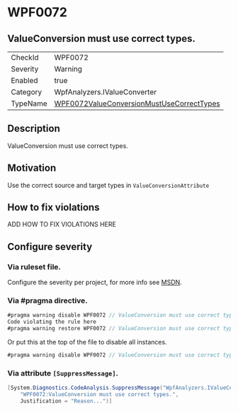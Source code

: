 # WPF0072
## ValueConversion must use correct types.

<!-- start generated table -->
<table>
<tr>
  <td>CheckId</td>
  <td>WPF0072</td>
</tr>
<tr>
  <td>Severity</td>
  <td>Warning</td>
</tr>
<tr>
  <td>Enabled</td>
  <td>true</td>
</tr>
<tr>
  <td>Category</td>
  <td>WpfAnalyzers.IValueConverter</td>
</tr>
<tr>
  <td>TypeName</td>
  <td><a href="https://github.com/DotNetAnalyzers/WpfAnalyzers/blob/master/WpfAnalyzers.Analyzers/WPF0072ValueConversionMustUseCorrectTypes.cs">WPF0072ValueConversionMustUseCorrectTypes</a></td>
</tr>
</table>
<!-- end generated table -->

## Description

ValueConversion must use correct types.

## Motivation

Use the correct source and target types in `ValueConversionAttribute`

## How to fix violations

ADD HOW TO FIX VIOLATIONS HERE

<!-- start generated config severity -->
## Configure severity

### Via ruleset file.

Configure the severity per project, for more info see [MSDN](https://msdn.microsoft.com/en-us/library/dd264949.aspx).

### Via #pragma directive.
```C#
#pragma warning disable WPF0072 // ValueConversion must use correct types.
Code violating the rule here
#pragma warning restore WPF0072 // ValueConversion must use correct types.
```

Or put this at the top of the file to disable all instances.
```C#
#pragma warning disable WPF0072 // ValueConversion must use correct types.
```

### Via attribute `[SuppressMessage]`.

```C#
[System.Diagnostics.CodeAnalysis.SuppressMessage("WpfAnalyzers.IValueConverter", 
    "WPF0072:ValueConversion must use correct types.", 
    Justification = "Reason...")]
```
<!-- end generated config severity -->